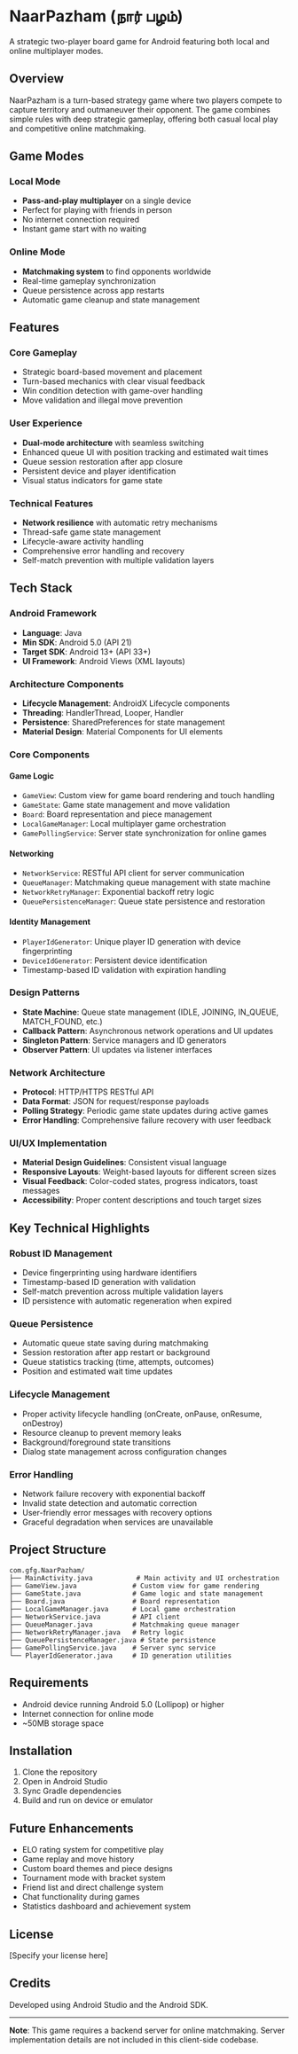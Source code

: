 # NaarPazham (நார் பழம்)

A strategic two-player board game for Android featuring both local and online multiplayer modes.

## Overview

NaarPazham is a turn-based strategy game where two players compete to capture territory and outmaneuver their opponent. The game combines simple rules with deep strategic gameplay, offering both casual local play and competitive online matchmaking.

## Game Modes

### Local Mode
- **Pass-and-play multiplayer** on a single device
- Perfect for playing with friends in person
- No internet connection required
- Instant game start with no waiting

### Online Mode
- **Matchmaking system** to find opponents worldwide
- Real-time gameplay synchronization
- Queue persistence across app restarts
- Automatic game cleanup and state management

## Features

### Core Gameplay
- Strategic board-based movement and placement
- Turn-based mechanics with clear visual feedback
- Win condition detection with game-over handling
- Move validation and illegal move prevention

### User Experience
- **Dual-mode architecture** with seamless switching
- Enhanced queue UI with position tracking and estimated wait times
- Queue session restoration after app closure
- Persistent device and player identification
- Visual status indicators for game state

### Technical Features
- **Network resilience** with automatic retry mechanisms
- Thread-safe game state management
- Lifecycle-aware activity handling
- Comprehensive error handling and recovery
- Self-match prevention with multiple validation layers

## Tech Stack

### Android Framework
- **Language**: Java
- **Min SDK**: Android 5.0 (API 21)
- **Target SDK**: Android 13+ (API 33+)
- **UI Framework**: Android Views (XML layouts)

### Architecture Components
- **Lifecycle Management**: AndroidX Lifecycle components
- **Threading**: HandlerThread, Looper, Handler
- **Persistence**: SharedPreferences for state management
- **Material Design**: Material Components for UI elements

### Core Components

#### Game Logic
- `GameView`: Custom view for game board rendering and touch handling
- `GameState`: Game state management and move validation
- `Board`: Board representation and piece management
- `LocalGameManager`: Local multiplayer game orchestration
- `GamePollingService`: Server state synchronization for online games

#### Networking
- `NetworkService`: RESTful API client for server communication
- `QueueManager`: Matchmaking queue management with state machine
- `NetworkRetryManager`: Exponential backoff retry logic
- `QueuePersistenceManager`: Queue state persistence and restoration

#### Identity Management
- `PlayerIdGenerator`: Unique player ID generation with device fingerprinting
- `DeviceIdGenerator`: Persistent device identification
- Timestamp-based ID validation with expiration handling

### Design Patterns
- **State Machine**: Queue state management (IDLE, JOINING, IN_QUEUE, MATCH_FOUND, etc.)
- **Callback Pattern**: Asynchronous network operations and UI updates
- **Singleton Pattern**: Service managers and ID generators
- **Observer Pattern**: UI updates via listener interfaces

### Network Architecture
- **Protocol**: HTTP/HTTPS RESTful API
- **Data Format**: JSON for request/response payloads
- **Polling Strategy**: Periodic game state updates during active games
- **Error Handling**: Comprehensive failure recovery with user feedback

### UI/UX Implementation
- **Material Design Guidelines**: Consistent visual language
- **Responsive Layouts**: Weight-based layouts for different screen sizes
- **Visual Feedback**: Color-coded states, progress indicators, toast messages
- **Accessibility**: Proper content descriptions and touch target sizes

## Key Technical Highlights

### Robust ID Management
- Device fingerprinting using hardware identifiers
- Timestamp-based ID generation with validation
- Self-match prevention across multiple validation layers
- ID persistence with automatic regeneration when expired

### Queue Persistence
- Automatic queue state saving during matchmaking
- Session restoration after app restart or background
- Queue statistics tracking (time, attempts, outcomes)
- Position and estimated wait time updates

### Lifecycle Management
- Proper activity lifecycle handling (onCreate, onPause, onResume, onDestroy)
- Resource cleanup to prevent memory leaks
- Background/foreground state transitions
- Dialog state management across configuration changes

### Error Handling
- Network failure recovery with exponential backoff
- Invalid state detection and automatic correction
- User-friendly error messages with recovery options
- Graceful degradation when services are unavailable

## Project Structure

```
com.gfg.NaarPazham/
├── MainActivity.java           # Main activity and UI orchestration
├── GameView.java              # Custom view for game rendering
├── GameState.java             # Game logic and state management
├── Board.java                 # Board representation
├── LocalGameManager.java      # Local game orchestration
├── NetworkService.java        # API client
├── QueueManager.java          # Matchmaking queue manager
├── NetworkRetryManager.java   # Retry logic
├── QueuePersistenceManager.java # State persistence
├── GamePollingService.java    # Server sync service
└── PlayerIdGenerator.java     # ID generation utilities
```

## Requirements

- Android device running Android 5.0 (Lollipop) or higher
- Internet connection for online mode
- ~50MB storage space

## Installation

1. Clone the repository
2. Open in Android Studio
3. Sync Gradle dependencies
4. Build and run on device or emulator

## Future Enhancements

- ELO rating system for competitive play
- Game replay and move history
- Custom board themes and piece designs
- Tournament mode with bracket system
- Friend list and direct challenge system
- Chat functionality during games
- Statistics dashboard and achievement system

## License

[Specify your license here]

## Credits

Developed using Android Studio and the Android SDK.

---

**Note**: This game requires a backend server for online matchmaking. Server implementation details are not included in this client-side codebase.
